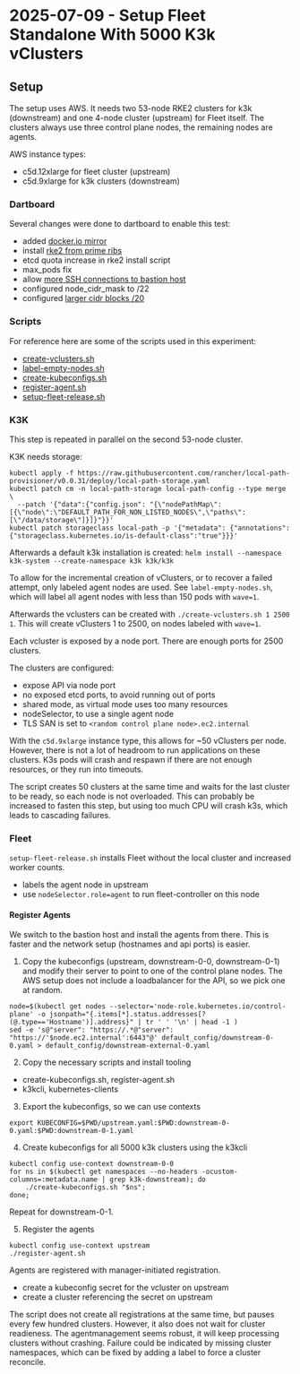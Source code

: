 # 2025-07-09 - Setup Fleet Standalone With 5000 K3k vClusters

## Setup

The setup uses AWS. It needs two 53-node RKE2 clusters for k3k (downstream) and one 4-node cluster (upstream) for Fleet itself.
The clusters always use three control plane nodes, the remaining nodes are agents.

AWS instance types:
* c5d.12xlarge for fleet cluster (upstream)
* c5d.9xlarge for k3k clusters (downstream)

### Dartboard

Several changes were done to dartboard to enable this test:

* added [docker.io mirror](https://github.com/rancher/dartboard/pull/90)
* install [rke2 from prime ribs](https://github.com/rancher/dartboard/pull/87)
* etcd quota increase in rke2 install script
* max_pods fix
* allow [more SSH connections to bastion host](https://github.com/rancher/dartboard/pull/89)
* configured node_cidr_mask to /22
* configured [larger cidr blocks /20](https://github.com/rancher/dartboard/pull/88)

### Scripts

For reference here are some of the scripts used in this experiment:
* [create-vclusters.sh](https://github.com/rancher/dartboard/blob/20250709_fleet_standalone_5000_clusters_scripts/docs/20250709%20-%20Fleet%20Standalone%205000%20Clusters/create-vclusters.sh)
* [label-empty-nodes.sh](https://github.com/rancher/dartboard/blob/20250709_fleet_standalone_5000_clusters_scripts/docs/20250709%20-%20Fleet%20Standalone%205000%20Clusters/label-empty-nodes.sh)
* [create-kubeconfigs.sh](https://github.com/rancher/dartboard/blob/20250709_fleet_standalone_5000_clusters_scripts/docs/20250709%20-%20Fleet%20Standalone%205000%20Clusters/create-kubeconfigs.sh)
* [register-agent.sh](https://github.com/rancher/dartboard/blob/20250709_fleet_standalone_5000_clusters_scripts/docs/20250709%20-%20Fleet%20Standalone%205000%20Clusters/register-agent.sh)
* [setup-fleet-release.sh](https://github.com/rancher/dartboard/blob/20250709_fleet_standalone_5000_clusters_scripts/docs/20250709%20-%20Fleet%20Standalone%205000%20Clusters/setup-fleet-release.sh)


### K3K

This step is repeated in parallel on the second 53-node cluster.

K3K needs storage:

```
kubectl apply -f https://raw.githubusercontent.com/rancher/local-path-provisioner/v0.0.31/deploy/local-path-storage.yaml
kubectl patch cm -n local-path-storage local-path-config --type merge \
  --patch '{"data":{"config.json": "{\"nodePathMap\":[{\"node\":\"DEFAULT_PATH_FOR_NON_LISTED_NODES\",\"paths\":[\"/data/storage\"]}]}"}}'
kubectl patch storageclass local-path -p '{"metadata": {"annotations":{"storageclass.kubernetes.io/is-default-class":"true"}}}'
```

Afterwards a default k3k installation is created: `helm install --namespace k3k-system --create-namespace k3k k3k/k3k`

To allow for the incremental creation of vClusters, or to recover a failed attempt, only labeled agent nodes are used.
See `label-empty-nodes.sh`, which will label all agent nodes with less than 150 pods with `wave=1`.

Afterwards the vclusters can be created with `./create-vclusters.sh 1 2500 1`. This will create vClusters 1 to 2500, on nodes labeled with `wave=1`.

Each vcluster is exposed by a node port. There are enough ports for 2500 clusters.

The clusters are configured:
* expose API via node port
* no exposed etcd ports, to avoid running out of ports
* shared mode, as virtual mode uses too many resources
* nodeSelector, to use a single agent node
* TLS SAN is set to `<random control plane node>.ec2.internal`

With the `c5d.9xlarge` instance type, this allows for ~50 vClusters per node. However, there is not a lot of headroom to run applications on these clusters. K3s pods will crash and respawn if there are not enough resources, or they run into timeouts.

The script creates 50 clusters at the same time and waits for the last cluster to be ready, so each node is not overloaded. This can probably be increased to fasten this step, but using too much CPU will crash k3s, which leads to cascading failures.

### Fleet

`setup-fleet-release.sh` installs Fleet without the local cluster and increased worker counts.

* labels the agent node in upstream
* use `nodeSelector.role=agent` to run fleet-controller on this node


#### Register Agents

We switch to the bastion host and install the agents from there. This is faster and the network setup (hostnames and api ports) is easier.

1. Copy the kubeconfigs (upstream, downstream-0-0, downstream-0-1) and modify their server to point to one of the control plane nodes. The AWS setup does not include a loadbalancer for the API, so we pick one at random.
```
node=$(kubectl get nodes --selector='node-role.kubernetes.io/control-plane' -o jsonpath="{.items[*].status.addresses[?(@.type=='Hostname')].address}" | tr ' ' '\n' | head -1 )
sed -e 's@"server": "https://.*@"server": "https://'$node.ec2.internal':6443"@' default_config/downstream-0-0.yaml > default_config/downstream-external-0.yaml
```

2. Copy the necessary scripts and install tooling

* create-kubeconfigs.sh, register-agent.sh
* k3kcli, kubernetes-clients

3. Export the kubeconfigs, so we can use contexts

```
export KUBECONFIG=$PWD/upstream.yaml:$PWD:downstream-0-0.yaml:$PWD:downstream-0-1.yaml
```

4. Create kubeconfigs for all 5000 k3k clusters using the k3kcli

```
kubectl config use-context downstream-0-0
for ns in $(kubectl get namespaces --no-headers -ocustom-columns=:metadata.name | grep k3k-downstream); do
    ./create-kubeconfigs.sh "$ns";
done;
```

Repeat for downstream-0-1.

5. Register the agents

```
kubectl config use-context upstream
./register-agent.sh
```

Agents are registered with manager-initiated registration.

* create a kubeconfig secret for the vcluster on upstream
* create a cluster referencing the secret on upstream

The script does not create all registrations at the same time, but pauses every few hundred clusters. However, it also does not wait for cluster readieness. The agentmanagement seems robust, it will keep processing clusters without crashing.
Failure could be indicated by missing cluster namespaces, which can be fixed by adding a label to force a cluster reconcile.
